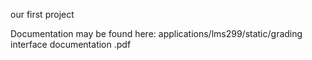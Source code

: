 our first project

Documentation may be found here:  applications/lms299/static/grading interface documentation .pdf

